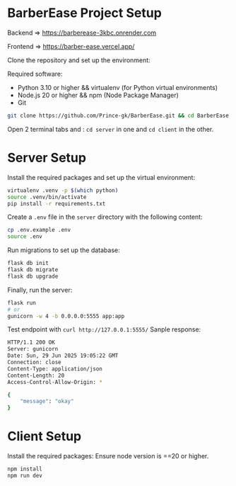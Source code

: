 # BarberEase Project Setup

Backend => <https://barberease-3kbc.onrender.com>

Frontend => <https://barber-ease.vercel.app/>

Clone the repository and set up the environment:

Required software:

- Python 3.10 or higher && virtualenv (for Python virtual environments)
- Node.js 20 or higher && npm (Node Package Manager)
- Git

```bash
git clone https://github.com/Prince-gk/BarberEase.git && cd BarberEase
```

Open 2 terminal tabs and : `cd server` in one and `cd client` in the other.

# Server Setup

Install the required packages and set up the virtual environment:

```bash
virtualenv .venv -p $(which python)
source .venv/bin/activate
pip install -r requirements.txt
```

Create a `.env` file in the `server` directory with the following content:

```bash
cp .env.example .env
source .env
```

Run migrations to set up the database:

```bash
flask db init
flask db migrate
flask db upgrade
```

Finally, run the server:

```bash
flask run
# or
gunicorn -w 4 -b 0.0.0.0:5555 app:app
```

Test endpoint with `curl http://127.0.0.1:5555/`
Sanple response:

```bash
HTTP/1.1 200 OK
Server: gunicorn
Date: Sun, 29 Jun 2025 19:05:22 GMT
Connection: close
Content-Type: application/json
Content-Length: 20
Access-Control-Allow-Origin: *

{
    "message": "okay"
}
```

# Client Setup

Install the required packages:
Ensure node version is ==20 or higher.

```bash
npm install
npm run dev
```
